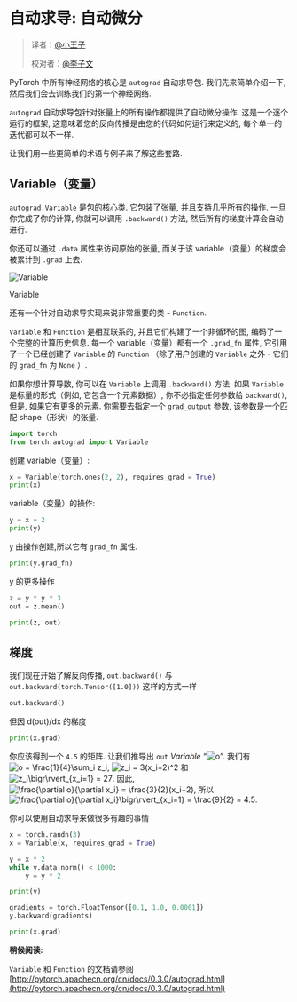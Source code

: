 # 自动求导: 自动微分

> 译者：[@小王子](https://github.com/VPrincekin)
> 
> 校对者：[@李子文](https://github.com/liziwenzzzz)

PyTorch 中所有神经网络的核心是 `autograd` 自动求导包. 我们先来简单介绍一下, 然后我们会去训练我们的第一个神经网络.

`autograd` 自动求导包针对张量上的所有操作都提供了自动微分操作. 这是一个逐个运行的框架, 这意味着您的反向传播是由您的代码如何运行来定义的, 每个单一的迭代都可以不一样.

让我们用一些更简单的术语与例子来了解这些套路.

## Variable（变量）

`autograd.Variable` 是包的核心类. 它包装了张量, 并且支持几乎所有的操作. 一旦你完成了你的计算, 你就可以调用 `.backward()` 方法, 然后所有的梯度计算会自动进行.

你还可以通过 `.data` 属性来访问原始的张量, 而关于该 variable（变量）的梯度会被累计到 `.grad` 上去.

![Variable](/../img/53342bedc6e02d3774e2d0a899a142bd.jpg)

Variable

还有一个针对自动求导实现来说非常重要的类 - `Function`.

`Variable` 和 `Function` 是相互联系的, 并且它们构建了一个非循环的图, 编码了一个完整的计算历史信息. 每一个 variable（变量）都有一个 `.grad_fn` 属性, 它引用了一个已经创建了 `Variable` 的 `Function` （除了用户创建的 `Variable` 之外 - 它们的 `grad_fn` 为 `None` ）.

如果你想计算导数, 你可以在 `Variable` 上调用 `.backward()` 方法. 如果 `Variable` 是标量的形式（例如, 它包含一个元素数据）, 你不必指定任何参数给 `backward()`, 但是, 如果它有更多的元素. 你需要去指定一个 `grad_output` 参数, 该参数是一个匹配 shape（形状）的张量.

```py
import torch
from torch.autograd import Variable

```

创建 variable（变量）:

```py
x = Variable(torch.ones(2, 2), requires_grad = True)
print(x)

```

variable（变量）的操作:

```py
y = x + 2
print(y)

```

`y` 由操作创建,所以它有 `grad_fn` 属性.

```py
print(y.grad_fn)

```

y 的更多操作

```py
z = y * y * 3
out = z.mean()

print(z, out)

```

## 梯度

我们现在开始了解反向传播, `out.backward()` 与 `out.backward(torch.Tensor([1.0]))` 这样的方式一样

```py
out.backward()

```

但因 d(out)/dx 的梯度

```py
print(x.grad)

```

你应该得到一个 `4.5` 的矩阵. 让我们推导出 `out` _Variable_ “![o](/../img/tex-d95679752134a2d9eb61dbd7b91c4bcc.gif)”. 我们有 ![o = \frac{1}{4}\sum_i z_i](/../img/tex-ba11185b8ae8744e5adfdac1ca62dcfb.gif), ![z_i = 3(x_i+2)^2](/../img/tex-f7eff769a5663e4412e4e6483638f4c9.gif) 和 ![z_i\bigr\rvert_{x_i=1} = 27](/../img/tex-f1a50245be3659871451046c9482df17.gif). 因此, ![\frac{\partial o}{\partial x_i} = \frac{3}{2}(x_i+2)](/../img/tex-ed2f2fc7d6057bacf602691edf5f1df7.gif), 所以 ![\frac{\partial o}{\partial x_i}\bigr\rvert_{x_i=1} = \frac{9}{2} = 4.5](/../img/tex-c2787604874dd1fdfa79483e5366c8df.gif).

你可以使用自动求导来做很多有趣的事情

```py
x = torch.randn(3)
x = Variable(x, requires_grad = True)

y = x * 2
while y.data.norm() < 1000:
    y = y * 2

print(y)

```

```py
gradients = torch.FloatTensor([0.1, 1.0, 0.0001])
y.backward(gradients)

print(x.grad)

```

**稍候阅读:**

`Variable` 和 `Function` 的文档请参阅 [http://pytorch.apachecn.org/cn/docs/0.3.0/autograd.html](http://pytorch.apachecn.org/cn/docs/0.3.0/autograd.html)